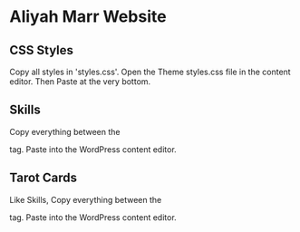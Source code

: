 # Aliyah Marr Website

## CSS Styles
Copy all styles in 'styles.css'.
Open the Theme styles.css file in the content editor.
Then Paste at the very bottom.

## Skills
Copy everything between the <div id="card-container"> tag.
Paste into the WordPress content editor.

## Tarot Cards
Like Skills, Copy everything between the <div id="card-container"> tag.
Paste into the WordPress content editor.

